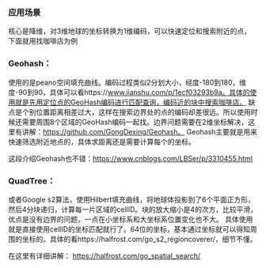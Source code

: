 ### 应用场景
核心是降维，对3维地球的坐标转换为1维编码，可以快速定位和搜索附近的点，下面就用找咖啡店为例

### Geohash：
使用的是peano空间填充曲线。编码过程类似2分划大小，经度-180到180，维度-90到90，具体可以看https://www.jianshu.com/p/1ecf03293b9a。具体的使用就是先用定位点的GeoHash编码进行匹配查询，编码近的块中搜索咖啡店。
缺点是个别位置距离相差过大，这样在搜索边界处的点的编码却差很远。所以使用时候还需要周围8个区域的GeoHash编码一起找。边界问题需要在2维坐标解决，这里有讲解：https://github.com/GongDexing/Geohash。
Geohash主要就是用来快速筛选附近地点的，具体求距离还是需要计算每个的坐标。

这段介绍Geohash也不错：https://www.cnblogs.com/LBSer/p/3310455.html

### QuadTree：
或者Google s2算法，使用Hilbert填充曲线，将地球体投影到了6个平面正方形，然后4分块递归，计算每一片区域的cellID。块的放大缩小是4的次方，比较平滑，优点是没有边界的问题，一点在小坐标系和大坐标系位置变化也不大。
具体使用就是直接使用cellID的坐标匹配就行了。64位的坐标，基本通过坐标就可以得知周围的坐标的。具体的看https://halfrost.com/go_s2_regioncoverer/，细节不懂。

在这里有详细讲解：
https://halfrost.com/go_spatial_search/